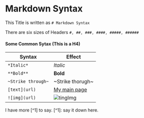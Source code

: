 # Markdown Syntax

This Title is written as `# Markdown Syntax`

There are six sizes of Headers `#, ##, ###, ####, #####, ######` 

#### Some Common Sytax (This is a H4)

|Syntax                 |Effect                 |
|-----------------------|-----------------------|
|`*Italic*`             |*Italic*               |
|`**Bold**`             |**Bold**               |
|`~Strike through~`     |~Strike thorugh~       |
|`[text](url)`          |[My main page](https://github.com/Tenphun0503)|
|`![img](url)`          |![tingImg](https://github.com/Tenphun0503/ToolsNotes/blob/main/Markdown/tinyImg.png)|

I have more [^1] to say. [^1]: say it down here.
